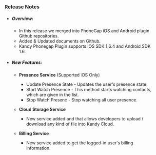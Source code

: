 ### Release Notes

  - ##### Overview:

    - In this release we merged into PhoneGap iOS and Android plugin Github repositories.
    - Added & Updated documents on Github.
    - Kandy Phonegap Plugin supports iOS SDK 1.6.4 and Android SDK 1.6.

  - ##### New Features:
  
    - **Presence Service** (Supported iOS Only)
      - Update Presence State - Updates the user's presence state.
      - Start Watch Presence - This method starts watching contacts, which are given in the list.
      - Stop Watch Presenc - Stop watching all user presence.

    - **Cloud Storage Service**
  
      - New service added and that allows developers to upload / download any kind of file into Kandy Cloud.
  
    - **Billing Service**
  
      - New service added to get the logged-in user's billing information.

